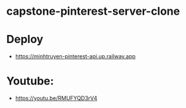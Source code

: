 # capstone-pinterest-server-clone
# Deploy
  - https://minhtruyen-pinterest-api.up.railway.app
# Youtube:
  - https://youtu.be/RMUFYQD3rV4
